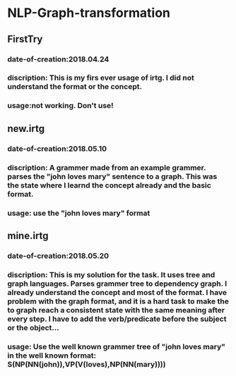 # NLP-Graph-transformation
## FirstTry
### date-of-creation:2018.04.24
### discription: This is my firs ever usage of irtg. I did not understand the format or the concept.
### usage:not working. Don't use!
## new.irtg
### date-of-creation:2018.05.10
### discription: A grammer made from an example grammer. parses the "john loves mary" sentence to a graph. This was the state where I learnd the concept already and the basic format.
### usage: use the "john loves mary" format
## mine.irtg
### date-of-creation:2018.05.20
### discription: This is my solution for the task. It uses tree and graph languages. Parses grammer tree to dependency graph. I already understand the concept and most of the format. I have problem with the graph format, and it is a hard task to make the to graph reach a consistent state with the same meaning after every step. I have to add the verb/predicate before the subject or the object...
### usage: Use the well known grammer tree of "john loves mary" in the well known format: S(NP(NN(john)),VP(V(loves),NP(NN(mary))))
